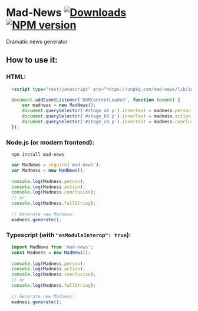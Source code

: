 # Mad-News [![Downloads](https://img.shields.io/npm/dm/mad-news.svg)](https://www.npmjs.com/package/mad-news) [![NPM version](https://img.shields.io/npm/v/mad-news.svg)](https://www.npmjs.com/package/mad-news)

Dramatic news generator

## How to use it:

### HTML:
```html
  <script type="text/javascript" src="https://unpkg.com/mad-news/lib/index.js"></script>
```

```js
  document.addEventListener('DOMContentLoaded', function (event) {
      var madness = new MadNews();
      document.querySelector('#stage_a0 p').innerText = madness.person;
      document.querySelector('#stage_b0 p').innerText = madness.action;
      document.querySelector('#stage_c0 p').innerText = madness.conclusion;
  });
```

### Node.js (or modern frontend):

```shell
  npm install mad-news
```

```js
  var MadNews = require('mad-news');
  var Madness = new MadNews();
  
  console.log(Madness.person);
  console.log(Madness.action);
  console.log(Madness.conclusion);
  // or
  console.log(Madness.fullString);
  
  // Generate new Madness:
  madness.generate();
```

### Typescript (with ```"esModuleInterop": true```):

```typescript
  import MadNews from 'mad-news';
  const Madness = new MadNews();
  
  console.log(Madness.person);
  console.log(Madness.action);
  console.log(Madness.conclusion);
  // or
  console.log(Madness.fullString);
  
  // Generate new Madness:
  madness.generate();
```

